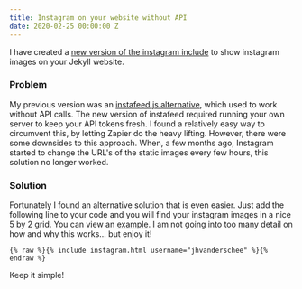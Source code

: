 ```yaml
---
title: Instagram on your website without API
date: 2020-02-25 00:00:00 Z
---
```


I have created a [new version of the instagram include](/without-plugin/instagram) to show instagram images on your Jekyll website.

### Problem

My previous version was an [instafeed.js alternative](/blog/instafeed-js-alternative-for-instagram/), which used to work without API calls. The new version of instafeed required running your own server to keep your API tokens fresh. I found a  relatively easy way to circumvent this, by letting Zapier do the heavy lifting. However, there were some downsides to this approach. When, a few months ago, Instagram started to change the URL's of the static images every few hours, this solution no longer worked.

### Solution

Fortunately I found an alternative solution that is even easier. Just add the following line to your code and you will find your instagram images in a nice 5 by 2 grid. You can view an [example](/without-plugin/instagram). I am not going into too many detail on how and why this works... but enjoy it!

```
{% raw %}{% include instagram.html username="jhvanderschee" %}{% endraw %}
```

Keep it simple!
